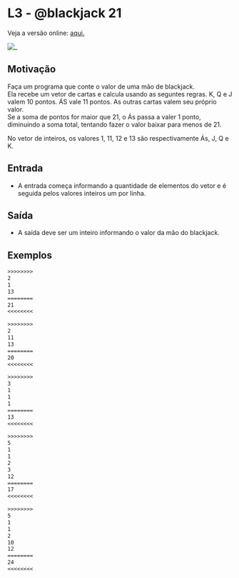 # L3 - @blackjack 21

Veja a versão online: [aqui.](https://github.com/qxcodefup/arcade/blob/master/base/blackjack/Readme.md)

![_](https://raw.githubusercontent.com/qxcodefup/arcade/master/base/blackjack/cover.jpg)
## Motivação

Faça um programa que conte o valor de uma mão de blackjack.  
Ela recebe um vetor de cartas e calcula usando as seguntes regras. K, Q e J valem 10 pontos. ÁS vale 11 pontos. As outras cartas valem seu próprio valor.  
Se a soma de pontos for maior que 21, o Ás passa a valer 1 ponto, diminuindo a soma total, tentando fazer o valor baixar para menos de 21.  
  
No vetor de inteiros, os valores 1, 11, 12 e 13 são respectivamente Ás, J, Q e K.  

## Entrada

- A entrada começa informando a quantidade de elementos do vetor e é seguida pelos valores inteiros um por linha.

## Saída

- A saída deve ser um inteiro informando o valor da mão do blackjack.

## Exemplos

``` txt
>>>>>>>>
2
1
13
========
21
<<<<<<<<

>>>>>>>>
2
11
13
========
20
<<<<<<<<

>>>>>>>>
3
1
1
1
========
13
<<<<<<<<

>>>>>>>>
5
1
1
2
3
12
========
17
<<<<<<<<

>>>>>>>>
5
1
1
2
10
12
========
24
<<<<<<<<
```
